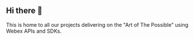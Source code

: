 ## Hi there 👋

This is home to all our projects delivering on the "Art of The Possible" using Webex APIs and SDKs.
